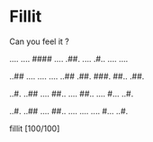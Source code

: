 # Fillit
Can you feel it ?

.... .... #### .... .##. .... .#.. .... ....

..## .... .... .... ..## .##. ###. ##.. .##.

..#. ..## .... ##.. .... ##.. .... #... ..#.

..#. ..## .... ##.. .... .... .... #... ..#.

fillit [100/100]
